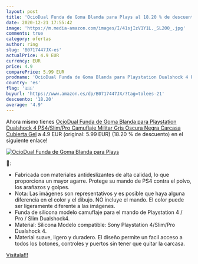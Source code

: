```yaml
---
layout: post
title: 'OcioDual Funda de Goma Blanda para Plays al 18.20 % de descuento'
date: 2020-12-21 17:55:42
image: 'https://m.media-amazon.com/images/I/41sjIzV1Y1L._SL200_.jpg'
comments: true
category: ofertas
author: ring
slug: 'B0717447JX-es'
actualPrice: 4.9 EUR
currency: EUR
price: 4.9
comparePrice: 5.99 EUR
prodname: 'OcioDual Funda de Goma Blanda para Playstation Dualshock 4 PS4/Slim/Pro Camuflaje Militar Gris Oscura Negra Carcasa Cubierta Gel'
country: 'es'
flag: '🇪🇸'
buyurl: 'https://www.amazon.es/dp/B0717447JX/?tag=tolees-21'
descuento: '18.20'
average: '4.9'
---
```


Ahora mismo tienes [OcioDual Funda de Goma Blanda para Playstation Dualshock 4 PS4/Slim/Pro Camuflaje Militar Gris Oscura Negra Carcasa Cubierta Gel](https://www.amazon.es/dp/B0717447JX/?tag=tolees-21) a 4.9 EUR (original: 5.99 EUR) (18.20 %  de descuento) en el siguiente enlace!

[![OcioDual Funda de Goma Blanda para Plays](https://m.media-amazon.com/images/I/41sjIzV1Y1L._SL200_.jpg)](https://www.amazon.es/dp/B0717447JX/?tag=tolees-21)

🔎:

- Fabricada con materiales antideslizantes de alta calidad, lo que proporciona un mayor agarre. Protege su mando de PS4 contra el polvo, los arañazos y golpes.
- Nota: Las imágenes son representativos y es posible que haya alguna diferencia en el color y el dibujo. NO incluye el mando. El color puede ser ligeramente diferente a las imágenes.
- Funda de silicona modelo camuflaje para el mando de Playstation 4 / Pro / Slim Dualshock4.
- Material: Silicona Modelo compatible: Sony Playstation 4/Slim/Pro Dualshock 4.
- Material suave, ligero y duradero. El diseño permite un facil acceso a todos los botones, controles y puertos sin tener que quitar la carcasa.

[Visítala!!!](https://www.amazon.es/dp/B0717447JX/?tag=tolees-21)
